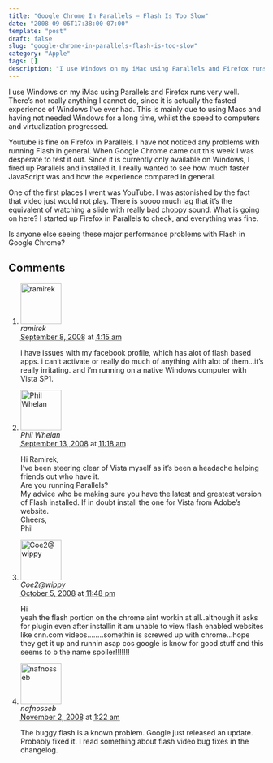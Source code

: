 ```yaml
---
title: "Google Chrome In Parallels – Flash Is Too Slow"
date: "2008-09-06T17:38:00-07:00"
template: "post"
draft: false
slug: "google-chrome-in-parallels-flash-is-too-slow"
category: "Apple"
tags: []
description: "I use Windows on my iMac using Parallels and Firefox runs very well. There's not really anything I cannot do, since it is actually the fasted experience of"
---
```

I use Windows on my iMac using Parallels and Firefox runs very well. There’s not really anything I cannot do, since it is actually the fasted experience of Windows I’ve ever had. This is mainly due to using Macs and having not needed Windows for a long time, whilst the speed to computers and virtualization progressed.

Youtube is fine on Firefox in Parallels. I have not noticed any problems with running Flash in general. When Google Chrome came out this week I was desperate to test it out. Since it is currently only available on Windows, I fired up Parallels and installed it. I really wanted to see how much faster JavaScript was and how the experience compared in general.

One of the first places I went was YouTube. I was astonished by the fact that video just would not play. There is soooo much lag that it’s the equivalent of watching a slide with really bad choppy sound. What is going on here? I started up Firefox in Parallels to check, and everything was fine.

Is anyone else seeing these major performance problems with Flash in Google Chrome?

## Comments

<div id="comments">
  <ol class="comment-list">
    <li id="comment-4" class="comment even thread-even depth-1 comment reader">
      <img alt="ramirek" src="https://0.gravatar.com/avatar/ad516503a11cd5ca435acc9bb6523536?s=80" class="avatar avatar-80 photo avatar-default" height="80" width="80" />
      <div class="comment-meta comment-meta-data">
        <div class="comment-author vcard">
          <cite class="fn">ramirek</cite>
        </div>
        <!-- .comment-author .vcard -->
        <abbr class="comment-date" title="Monday, September 8th, 2008, 4:15 am">September 8, 2008</abbr> at <abbr class="comment-time" title="Monday, September 8th, 2008, 4:15 am">4:15 am</abbr>
      </div>
      <div class="comment-text">
        <p>i have issues with my facebook profile, which has alot of flash based apps.  i can’t activate or really do much of anything with alot of them…it’s really irritating.  and i’m running on a native Windows computer with Vista SP1.</p>
      </div>
      <!-- .comment-text -->
    </li>
    <!-- .comment -->
    <li id="comment-5" class="comment odd alt thread-odd thread-alt depth-1 comment reader">
      <img alt="Phil Whelan" src="https://0.gravatar.com/avatar/ad516503a11cd5ca435acc9bb6523536?s=80" class="avatar avatar-80 photo avatar-default" height="80" width="80" />
      <div class="comment-meta comment-meta-data">
        <div class="comment-author vcard">
          <cite class="fn">Phil Whelan</cite>
        </div>
        <!-- .comment-author .vcard -->
        <abbr class="comment-date" title="Saturday, September 13th, 2008, 11:18 am">September 13, 2008</abbr> at <abbr class="comment-time" title="Saturday, September 13th, 2008, 11:18 am">11:18 am</abbr>
      </div>
      <div class="comment-text">
        <p>Hi Ramirek,<br />I’ve been steering clear of Vista myself as it’s been a headache helping friends out who have it.<br />Are you running Parallels?<br />My advice who be making sure you have the latest and greatest version of Flash installed. If in doubt install the one for Vista from Adobe’s website.<br />Cheers,<br />Phil</p>
      </div>
      <!-- .comment-text -->
    </li>
    <!-- .comment -->
    <li id="comment-7" class="comment even thread-even depth-1 comment reader">
      <img alt="Coe2@wippy" src="https://0.gravatar.com/avatar/ad516503a11cd5ca435acc9bb6523536?s=80" class="avatar avatar-80 photo avatar-default" height="80" width="80" />
      <div class="comment-meta comment-meta-data">
        <div class="comment-author vcard">
          <cite class="fn">Coe2@wippy</cite>
        </div>
        <!-- .comment-author .vcard -->
        <abbr class="comment-date" title="Sunday, October 5th, 2008, 11:48 pm">October 5, 2008</abbr> at <abbr class="comment-time" title="Sunday, October 5th, 2008, 11:48 pm">11:48 pm</abbr>
      </div>
      <div class="comment-text">
        <p>Hi <br />   yeah the flash portion on the chrome aint workin at all..although it asks for plugin even after installin it am unable to view flash enabled websites like cnn.com videos……..somethin is screwed up with chrome…hope they get it up and runnin asap cos google is know for good stuff and this seems to b the name spoiler!!!!!!!</p>
      </div>
      <!-- .comment-text -->
    </li>
    <!-- .comment -->
    <li id="comment-8" class="comment odd alt thread-odd thread-alt depth-1 comment reader">
      <img alt="nafnosseb" src="https://0.gravatar.com/avatar/ad516503a11cd5ca435acc9bb6523536?s=80" class="avatar avatar-80 photo avatar-default" height="80" width="80" />
      <div class="comment-meta comment-meta-data">
        <div class="comment-author vcard">
          <cite class="fn">nafnosseb</cite>
        </div>
        <!-- .comment-author .vcard -->
        <abbr class="comment-date" title="Sunday, November 2nd, 2008, 1:22 am">November 2, 2008</abbr> at <abbr class="comment-time" title="Sunday, November 2nd, 2008, 1:22 am">1:22 am</abbr>
      </div>
      <div class="comment-text">
        <p>The buggy flash is a known problem. Google just released an update. Probably fixed it. I read something about flash video bug fixes in the changelog.</p>
      </div>
      <!-- .comment-text -->
    </li>
    <!-- .comment -->
  </ol>
  <!-- .comment-list -->
</div>

